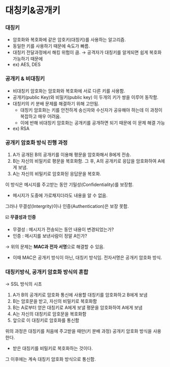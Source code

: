# 대칭키&공개키

### 대칭키

- 암호화와 복호화에 같은 암호키(대칭키)를 사용하는 알고리즘.
- 동일한 키를 사용하기 때문에 속도가 빠름.
- 대칭키 전달과정에서 해킹 위험이 큼. → 공격자가 대칭키를 알게되면 쉽게 복호화 가능하기 때문에
- ex) AES, DES

### 공개키 & 비대칭키

- 비대칭키 암호화는 암호화와 복호화에 서로 다른 키를 사용함.
- 공개키(public Key)와 비밀키(public key) 이 두개의 키가 쌍을 이루어 동작함.
- 대칭키의 키 분배 문제를 해결하기 위해 고안됨.
    - 대칭키 암호화는 키를 안전하게 송신자와 수신자가 공유해야 하는데 이 과정이 복잡하고 매우 어려움.
    - 이에 반해 비대칭키 암호화는 공개키를 공개하면 되기 때문에 이 문제 해결 가능
- ex) RSA

### 공개키 암호화 방식 진행 과정

1. A가 공개된 B의 공개키를 이용해 평문을 암호화해서 B에게 전송.
2. B는 자신의 비밀키로 평문을 복호화함. 그 후, A의 공개키로 응답을 암호화하여 A에게 보냄.
3. A는 자신의 비밀키로 암호화된 응답문을 복호화.

이 방식은 메시지를 주고받는 동안 기밀성(Confidentiality)를 보장함.

- 메시지가 도중에 가로채지더라도 내용을 알 수 없음.

그러나 무결성(Intergrity)이나 인증(Authentication)은 보장 못함.

☑️ **무결성과 인증**

- 무결성 : 메시지가 전송되는 동안 내용이 변경되었는가?
- 인증 : 메시지를 보낸사람이 정말 A인가?

→ 위의 문제는 **MAC과 전자 서명**으로 해결할 수 있음.

- 이때 MAC은 공개키 방식이 아닌, 대칭키 방식임. 전자서명은 공개키 암호화 방식.

### 대칭키방식, 공개키 암호화 방식의 혼합

→ SSL 방식의 시초

1. A가 B의 공개키로 암호화 통신에 사용할 대칭키를 암호화하고 B에게 보냄
2. B는 암호문을 받고, 자신의 비밀키로 복호화함
3. B는 A로부터 얻은 대칭키로 A에게 보낼 평문을 암호화하여 A에게 보냄
4. A는 자신의 대칭키로 암호문을 복호화함
5. 앞으로 이 대칭키로 암호화를 통신함

위의 과정은 대칭키를 처음에 주고받을 때만(키 분배 과정) 공개키 암호화 방식을 사용한다.

- 받은 대칭키를 비밀키로 복호화하는 것이다.

그 이후에는 계속 대칭키 암호화 방식으로 통신함.
